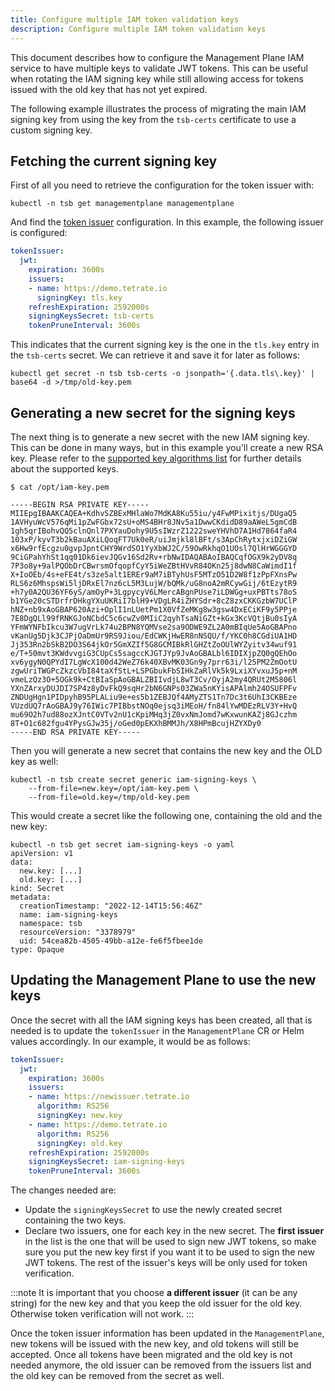 ```yaml
---
title: Configure multiple IAM token validation keys
description: Configure multiple IAM token validation keys
---
```


This document describes how to configure the Management Plane IAM service to have multiple keys to validate
JWT tokens. This can be useful when rotating the IAM signing key while still allowing access for tokens issued with the old
key that has not yet expired.

The following example illustrates the process of migrating the main IAM signing key from using the key from the `tsb-certs`
certificate to use a custom signing key.

## Fetching the current signing key

First of all you need to retrieve the configuration for the token issuer with:

```bash{promptUser: alice}
kubectl -n tsb get managementplane managementplane
```

And find the [token issuer](../refs/install/managementplane/v1alpha1/spec#tetrateio-api-install-managementplane-v1alpha1-jwtsettings) configuration.
In this example, the following issuer is configured:

```yaml
tokenIssuer:
  jwt:
    expiration: 3600s
    issuers:
    - name: https://demo.tetrate.io
      signingKey: tls.key
    refreshExpiration: 2592000s
    signingKeysSecret: tsb-certs
    tokenPruneInterval: 3600s
```

This indicates that the current signing key is the one in the `tls.key` entry in the `tsb-certs` secret. We can retrieve it and save it for later as follows:

```bash{promptUser: alice}
kubectl get secret -n tsb tsb-certs -o jsonpath='{.data.tls\.key}' | base64 -d >/tmp/old-key.pem
```

## Generating a new secret for the signing keys

The next thing is to generate a new secret with the new IAM signing key. This can be done in many ways, but in this example you'll create a new RSA key.
Please refer to the [supported key algorithms list](../refs/install/managementplane/v1alpha1/spec#tetrateio-api-install-managementplane-v1alpha1-jwtsettings-issuer-algorithm)
for further details about the supported keys.

```bash{promptUser: alice}
$ cat /opt/iam-key.pem

-----BEGIN RSA PRIVATE KEY-----
MIIEpgIBAAKCAQEA+KdhvSZBExMHlaWo7MdKA8Ku55iu/y4FwMPixitjs/DUgaQ5
1AVHyuWcV576qMi1pZwFGbx72sU+oMS4BHr8JNv5a1DwwCKdidD89aAWeL5gmCdB
1gh5qrIBohvQQ5clnQnl7PXYauDohy9U5sIWzrZ1222sweYHVhD7A1Hd7864faR4
103xP/kyvT3b2kBauAXiLQoqFT7Uk0eR/uiJmjkl8lBFt/s3ApChRytxjxiDZiGW
x6Hw9rfEcgzu0gvpJpntCHY9WrdSO1YyXbWJ2C/59OwRkhqO1UOsl7QlHrWGGGYD
9CiGPahYhSt1qq01Dk6ievJQGv16Sd2Rv+rbNwIDAQABAoIBAQCqfOGX9k2yDV8q
7P3o8y+9alPQObDrCBwrsmOfqopfCyY5iWeZBtHVvR84OKn25j8dwN8CaWimdI1f
X+IoOEb/4s+eFE4t/s3ze5alt1EREr9aM7iBTyhUsF5MTzO51D2W8f1zPpFXnsPw
RLS6z6MhspsWi5ljDRxEl7nz6cL5M3LujW/bQMk/uG8noA2mRCywGij/6tEzytR9
+h7y0A2QU36YF6yS/amOyP+3LgpycyV6LMercABgnPUse7iLDWGg+uxPBTts78oS
b1YGe20cSTDrfrDHkgYXuUKRiI7blH9+VDgLR4iZHYSdr+8cZ8zxCKKGzbW7UClP
hNZ+nb9xAoGBAP620Azi+OplI1nLUetPm1X0VfZeMKg8w3gsw4DxECiKF9y5PPje
7E8DgQLl99fRNKGJoNCbdC5c6cwZv0MIiC2qyhTsaNiGZt+kGx3KcVQtjBu0sIyA
YFmWYNFbIkcu3W7ugVrLk74u2BPN8YQMVse2sa9ODWE9ZL2A0mBIqUe5AoGBAPno
vKanUg5Djk3CJPjOaDmUr9RS9Jiou/EdCWKjHwER8nNSQU/f/YKC0h8CGdiUA1HD
Jj353Rn2bSkB2DO3S64jkOr5GmXZIf5G8GCMIBkRlGHZtZoOUlWYZyitv34wuf91
e/T+50mvt3KWdvvgiG3CUpCs5sagccKJGTJYp9JvAoGBALbl6IDIXjpZQ0gQEhOo
xv6ygyN0QPYdI7LgWcX100d42WeZ76k40XBvMK03Gn9y7prr63i/l25PM2ZmOotU
zgwUriTWGPcZkzcVbI84taXfStL+LSPGbukFbSIHkZaRlVk5k9LxiXYvxuJ5p+nM
vmeLzQz3O+5OGk9k+CtBIaSpAoGBALZBIIvdjL8wT3Cv/OyjA2my4QRUt2M5806l
YXnZArxyDUJDI7SP4z8yDvFkQ9sqHr2bN6GNPs03ZWa5nKYisAPAlmh24OSUFPFv
ZNDUgHgn1PIDpyhB95PLALiu9e+es5b1ZEBJQf4AMyZTS1Tn7Dc3t6UhI3CKBEze
VUzdUQ7rAoGBAJ9y76IWic7PIBbstNOq0ejsq3iMEoH/fn84lYwMDEzRLV3Y+HvQ
mu69O2h7ud88ozXJntC0VTv2nU1cKpiMHq3jZ0vxNmJomd7wKxwunKAZj8GJczhm
8T+O1c682fgu4YPysGJw35j/oGed0pEKXhBMMJh/X8HPmBcujHZYXDy0
-----END RSA PRIVATE KEY-----
```

Then you will generate a new secret that contains the new key and the OLD key as well:

```bash{promptUser: alice}
kubectl -n tsb create secret generic iam-signing-keys \
    --from-file=new.key=/opt/iam-key.pem \
    --from-file=old.key=/tmp/old-key.pem
```

This would create a secret like the following one, containing the old and the new key:

```bash{promptUser: alice}
kubectl -n tsb get secret iam-signing-keys -o yaml
apiVersion: v1
data:
  new.key: [...]
  old.key: [...]
kind: Secret
metadata:
  creationTimestamp: "2022-12-14T15:56:46Z"
  name: iam-signing-keys
  namespace: tsb
  resourceVersion: "3378979"
  uid: 54cea82b-4505-49bb-a12e-fe6f5fbee1de
type: Opaque
 ```

## Updating the Management Plane to use the new keys

Once the secret with all the IAM signing keys has been created, all that is needed is to update the `tokenIssuer` in the `ManagementPlane` CR or Helm values 
accordingly. In our example, it would be as follows:

```yaml
tokenIssuer:
  jwt:
    expiration: 3600s
    issuers:
    - name: https://newissuer.tetrate.io
      algorithm: RS256
      signingKey: new.key
    - name: https://demo.tetrate.io
      algorithm: RS256
      signingKey: old.key
    refreshExpiration: 2592000s
    signingKeysSecret: iam-signing-keys
    tokenPruneInterval: 3600s
```

The changes needed are:

* Update the `signingKeysSecret` to use the newly created secret containing the two keys.
* Declare two issuers, one for each key in the new secret. The **first issuer** in the list is the one that will be used to sign new JWT tokens,
  so make sure you put the new key first if you want it to be used to sign the new JWT tokens. The rest of the issuer's keys will be only used
  for token verification.

:::note
It is important that you choose **a different issuer** (it can be any string) for the new key and that you keep the old issuer for the old
key. Otherwise token verification will not work.
:::

Once the token issuer information has been updated in the `ManagementPlane`, new tokens will be issued with the new key, and old tokens will
still be accepted. Once all tokens have been migrated and the old key is not needed anymore, the old issuer can be removed from the issuers list
and the old key can be removed from the secret as well.
